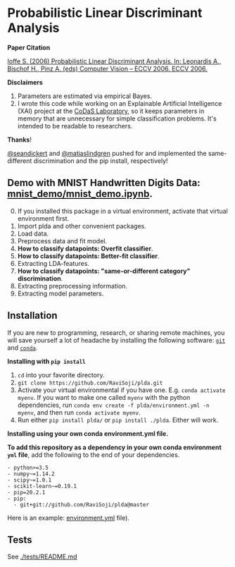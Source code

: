 # Probabilistic Linear Discriminant Analysis

__Paper Citation__

[Ioffe S. (2006) Probabilistic Linear Discriminant Analysis. 
 In: Leonardis A., Bischof H., Pinz A. (eds) Computer Vision – ECCV 2006. 
 ECCV 2006.](ioffe2006plda.pdf)

__Disclaimers__

1. Parameters are estimated via empirical Bayes.
2. I wrote this code while working on an Explainable Artificial Intelligence 
    (XAI) project at the 
    [CoDaS Laboratory](http://shaftolab.com/people.html), 
    so it keeps parameters in memory that are unnecessary for simple 
    classification problems.
   It's intended to be readable to researchers.

__Thanks__!

[@seandickert](https://github.com/seandickert) and 
 [@matiaslindgren](https://github.com/matiaslindgren) pushed for and 
 implemented the same-different discrimination and the pip install, 
 respectively!

## Demo with MNIST Handwritten Digits Data: [mnist_demo/mnist_demo.ipynb](./mnist_demo/mnist_demo.ipynb).

0. If you installed this package in a virtual environment, 
    activate that virtual environment first.
1. Import plda and other convenient packages.
2. Load data.
3. Preprocess data and fit model.
4. __How to classify datapoints: Overfit classifier__.
5. __How to classify datapoints: Better-fit classifier__.
6. Extracting LDA-features.
7. __How to classify datapoints: "same-or-different category" discrimination__.
8. Extracting preprocessing information.
9. Extracting model parameters.

## Installation

If you are new to programming, research, or sharing remote machines, 
 you will save yourself a lot of headache by installing the following software:
 [`git`](https://git-scm.com/downloads) and 
 [`conda`](https://github.com/conda/conda).

__Installing with `pip install`__

1. `cd` into your favorite directory.
2. `git clone https://github.com/RaviSoji/plda.git`
3. Activate your virtual environmental if you have one.
   E.g. `conda activate myenv`.
   If you want to make one called `myenv` with the python dependencies, 
    run `conda env create -f plda/environment.yml -n myenv`, 
    and then run `conda activate myenv`.
4. Run either `pip install plda/` or `pip install ./plda`. Either will work.

__Installing using your own conda environment.yml file.__

__To add this repository as a dependency in your own conda environment 
 `yml` file__, 
 add the following to the end of your dependencies.
  ```
  - python>=3.5
  - numpy~=1.14.2
  - scipy~=1.0.1
  - scikit-learn~=0.19.1
  - pip=20.2.1
  - pip:
    - git+git://github.com/RaviSoji/plda@master
  ```
Here is an example: [environment.yml](./environment.yml) file).

## Tests

See [./tests/README.md](./tests/README.md)
